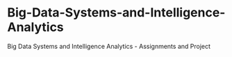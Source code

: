# Big-Data-Systems-and-Intelligence-Analytics
Big Data Systems and Intelligence Analytics -  Assignments and Project

